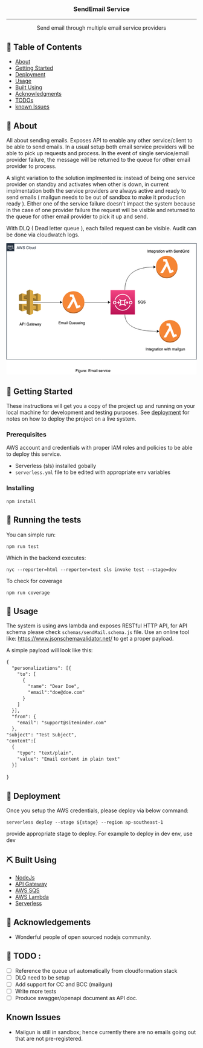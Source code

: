 
<h3 align="center">SendEmail Service</h3>

<div align="center">

 

</div>

---

<p align="center"> Send email through multiple email service providers 
    <br> 
</p>

## 📝 Table of Contents
- [About](#about)
- [Getting Started](#getting_started)
- [Deployment](#deployment)
- [Usage](#usage)
- [Built Using](#built_using)
- [Acknowledgments](#acknowledgement)
- [TODOs](#todos)
- [known Issues](#known_issues)

## 🧐 About <a name = "about"></a>
All about sending emails. Exposes API to enable any other service/client to be able to send emails. In a usual setup both email service providers will be able to pick up requests and process. In the event of single service/email provider failure, the message will be returned to the queue for other email provider to process. 

A slight variation to the solution implmented is: instead of being one service provider on standby and activates when  other is down, in current implmentation both the service providers are always active and ready to send emails ( mailgun needs to be out of sandbox to make it production ready ). Either one of the service failure doesn't impact the system because in the case of one provider failure the request will be visible and returned to the queue for other email provider to pick it up and send. 

With DLQ ( Dead letter queue ), each failed request can be visible. Audit can be done via cloudwatch logs.   

<img src='assets/diagram.png'>

## 🏁 Getting Started <a name = "getting_started"></a>
These instructions will get you a copy of the project up and running on your local machine for development and testing purposes. See [deployment](#deployment) for notes on how to deploy the project on a live system.

### Prerequisites

AWS account and credentials with proper IAM roles and policies to be able to deploy this service. 
- Serverless (sls) installed gobally
- `serverless.yml` file to be edited with appropriate env variables


### Installing

```
npm install
```


## 🔧 Running the tests <a name = "tests"></a>

You can simple run:

```
npm run test
```

Which in the backend executes:

```
nyc --reporter=html --reporter=text sls invoke test --stage=dev
```
To check for coverage

```
npm run coverage
```



## 🎈 Usage <a name="usage"></a>
The system is using aws lambda and exposes RESTful HTTP API, for API schema please check `schemas/sendMail.schema.js` file. Use an online tool like: https://www.jsonschemavalidator.net/ to get a proper payload. 

A simple payload will look like this: 

```
{
  "personalizations": [{
    "to": [
      {
      	"name": "Dear Doe",
      	"email":"doe@doe.com"
      }
    ]
  }],
  "from": {
	"email": "support@siteminder.com"  
  },
"subject": "Test Subject",
"content":[
  {
    "type": "text/plain",
    "value": "Email content in plain text"
  }]

}
```

## 🚀 Deployment <a name = "deployment"></a>
Once you setup the AWS credentials, please deploy via below command:

```
serverless deploy --stage ${stage} --region ap-southeast-1
```

provide appropriate stage to deploy. For example to deploy in dev env, use dev


## ⛏️ Built Using <a name = "built_using"></a>
- [NodeJs](https://nodejs.org/en/) 
- [API Gateway](https://aws.amazon.com/api-gateway/) 
- [AWS SQS](https://aws.amazon.com/sqs/)
- [AWS Lambda](https://aws.amazon.com/lambda/)
- [Serverless](https://serverless.com/) 
 


## 🎉 Acknowledgements <a name = "acknowledgement"></a>
- Wonderful people of open sourced nodejs community. 



## 📝 TODO <a name="todos"></a>: 

- [ ] Reference the queue url automatically from cloudformation stack
- [ ] DLQ need to be setup 
- [ ] Add support for CC and BCC (mailgun)
- [ ] Write more tests
- [ ] Produce swagger/openapi document as API doc. 

## Known Issues <a name="known_issues"></a>
- Mailgun is still in sandbox; hence currently there are no emails going out that are not pre-registered. 


